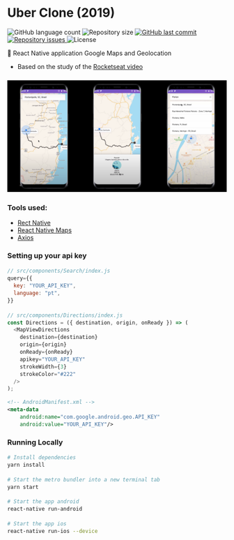 # Uber Clone (2019)
<p align="left">
  <img alt="GitHub language count" src="https://img.shields.io/github/languages/count/Relirk/uber-clone-mobile">

  <img alt="Repository size" src="https://img.shields.io/github/repo-size/Relirk/uber-clone-mobile">
  
  <a href="https://github.com/Relirk/uber-clone-mobile/commits/master">
    <img alt="GitHub last commit" src="https://img.shields.io/github/last-commit/Relirk/uber-clone-mobile">
  </a>

  <a href="https://github.com/Relirk/uber-clone-mobile/issues">
    <img alt="Repository issues" src="https://img.shields.io/github/issues/Relirk/uber-clone-mobile">
  </a>

  <img alt="License" src="https://img.shields.io/badge/license-MIT-brightgreen">
</p>

:iphone: React Native application Google Maps and Geolocation

- Based on the study of the [Rocketseat video](https://www.youtube.com/watch?v=bg-U0xZwcRk)

###

![Uber](./.github/assets/relirk-uber-mobile.png)

### Tools used:

- [Rect Native](https://reactnative.dev/)
- [React Native Maps](https://github.com/react-native-community/react-native-maps)
- [Axios](https://github.com/axios/axios)

### Setting up your api key

```javascript
// src/components/Search/index.js
query={{
  key: "YOUR_API_KEY",
  language: "pt",
}}

// src/components/Directions/index.js
const Directions = ({ destination, origin, onReady }) => (
  <MapViewDirections
    destination={destination}
    origin={origin}
    onReady={onReady}
    apikey="YOUR_API_KEY"
    strokeWidth={3}
    strokeColor="#222"
  />
);
```

```xml
<!-- AndroidManifest.xml -->
<meta-data
    android:name="com.google.android.geo.API_KEY"
    android:value="YOUR_API_KEY"/>
```

### Running Locally

```sh
# Install dependencies
yarn install

# Start the metro bundler into a new terminal tab
yarn start

# Start the app android
react-native run-android

# Start the app ios
react-native run-ios --device
```
